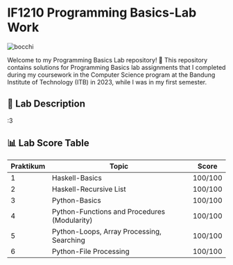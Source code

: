 # IF1210 Programming Basics-Lab Work

![bocchi](https://giffiles.alphacoders.com/221/221715.gif)

Welcome to my Programming Basics Lab repository! 🚀 This repository contains solutions for Programming Basics lab assignments that I completed during my coursework in the Computer Science program at the Bandung Institute of Technology (ITB) in 2023, while I was in my first semester. 

## 📘 Lab Description

:3

## 📊 Lab Score Table

| Praktikum    | Topic                                         | Score  |
|--------------|-----------------------------------------------|--------|
| 1            | Haskell-Basics                                | 100/100|
| 2            | Haskell-Recursive List                        | 100/100|
| 3            | Python-Basics                                 | 100/100|
| 4            | Python-Functions and Procedures (Modularity)  | 100/100|
| 5            | Python-Loops, Array Processing, Searching     | 100/100|
| 6            | Python-File Processing                        | 100/100|
